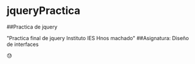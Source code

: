 # jqueryPractica
##Practica de jquery 


"Practica final de jquery Instituto IES Hnos machado"
##Asignatura: Diseño de interfaces 


:sweat:
